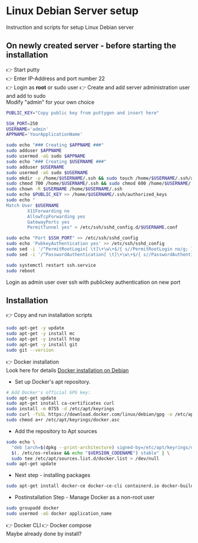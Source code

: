 # **Linux Debian Server setup**
Instruction and scripts for setup Linux Debian server 
## On newly created server - before starting the installation 
👉 Start putty<br>
👉 Enter IP-Address and port number 22<br>
👉 Login as **root** or sudo user
👉 Create and add server administration user and add to sudo<br>
Modify "admin" for your own choice 
```sh
PUBLIC_KEY="Copy public key from puttygen and insert here"
```
```sh
SSH_PORT=250
USERNAME='admin'
APPNAME='YourApplicationName'
```

```sh
sudo echo "### Creating $APPNAME ###"
sudo adduser $APPNAME
sudo usermod -aG sudo $APPNAME
sudo echo "### Creating $USERNAME ###"
sudo adduser $USERNAME
sudo usermod -aG sudo $USERNAME
sudo mkdir -p /home/$USERNAME/.ssh && sudo touch /home/$USERNAME/.ssh/authorized_keys
sudo chmod 700 /home/$USERNAME/.ssh && sudo chmod 600 /home/$USERNAME/.ssh/authorized_keys
sudo chown -R $USERNAME /home/$USERNAME/.ssh
sudo echo $PUBLIC_KEY >> /home/$USERNAME/.ssh/authorized_keys
sudo echo "
Match User $USERNAME
        X11Forwarding no
        AllowTcpForwarding yes
        GatewayPorts yes
        PermitTunnel yes" > /etc/ssh/sshd_config.d/$USERNAME.conf
```

```sh
sudo echo "Port $SSH_PORT" >> /etc/ssh/sshd_config
sudo echo 'PubkeyAuthentication yes' >> /etc/ssh/sshd_config
sudo sed -i '/^PermitRootLogin[ \t]\+\w\+$/{ s//PermitRootLogin no/g; }' /etc/ssh/sshd_config
sudo sed -i '/^PasswordAuthentication[ \t]\+\w\+$/{ s//PasswordAuthentication no/g; }' /etc/ssh/sshd_config
```

```sh
sudo systemctl restart ssh.service
sudo reboot
```
Login as admin user over ssh with publickey authentication on new port 

## Installation
👉 Copy and run installation scripts
```sh
sudo apt-get -y update
sudo apt-get -y install mc
sudo apt-get -y install htop
sudo apt-get -y install git
sudo git --version
```

👉 Docker installation<br>
Look here for details 
[Docker installation on Debian](https://docs.docker.com/engine/install/debian/)<br>
- Set up Docker's apt repository.
```sh
# Add Docker's official GPG key:
sudo apt-get update
sudo apt-get install ca-certificates curl
sudo install -m 0755 -d /etc/apt/keyrings
sudo curl -fsSL https://download.docker.com/linux/debian/gpg -o /etc/apt/keyrings/docker.asc
sudo chmod a+r /etc/apt/keyrings/docker.asc
```
- Add the repository to Apt sources 

```sh
sudo echo \
  "deb [arch=$(dpkg --print-architecture) signed-by=/etc/apt/keyrings/docker.asc] https://download.docker.com/linux/debian \
  $(. /etc/os-release && echo "$VERSION_CODENAME") stable" | \
  sudo tee /etc/apt/sources.list.d/docker.list > /dev/null
sudo apt-get update
```
- Next step - installing packages
```sh
sudo apt-get install docker-ce docker-ce-cli containerd.io docker-buildx-plugin docker-compose-plugin```
```
- Postinstallation Step - Manage Docker as a non-root user
```sh
sudo groupadd docker
sudo usermod -aG docker application_name
```

👉 Docker CLI 👉 Docker compose<br>
Maybe already done by install?
